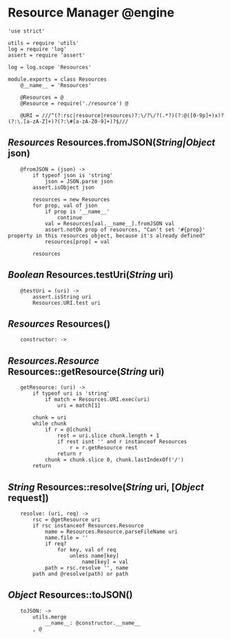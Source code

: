 Resource Manager @engine
========================

	'use strict'

	utils = require 'utils'
	log = require 'log'
	assert = require 'assert'

	log = log.scope 'Resources'

	module.exports = class Resources
		@__name__ = 'Resources'

		@Resources = @
		@Resource = require('./resource') @

		@URI = ///^(?:rsc|resource|resources)?:\/?\/?(.*?)(?:@([0-9p]+)x)?(?:\.[a-zA-Z]+)?(?:\#[a-zA-Z0-9]+)?$///

*Resources* Resources.fromJSON(*String|Object* json)
----------------------------------------------------

		@fromJSON = (json) ->
			if typeof json is 'string'
				json = JSON.parse json
			assert.isObject json

			resources = new Resources
			for prop, val of json
				if prop is '__name__'
					continue
				val = Resources[val.__name__].fromJSON val
				assert.notOk prop of resources, "Can't set '#{prop}' property in this resources object, because it's already defined"
				resources[prop] = val

			resources

*Boolean* Resources.testUri(*String* uri)
-----------------------------------------

		@testUri = (uri) ->
			assert.isString uri
			Resources.URI.test uri

*Resources* Resources()
-----------------------

		constructor: ->

*Resources.Resource* Resources::getResource(*String* uri)
---------------------------------------------------------

		getResource: (uri) ->
			if typeof uri is 'string'
				if match = Resources.URI.exec(uri)
					uri = match[1]

			chunk = uri
			while chunk
				if r = @[chunk]
					rest = uri.slice chunk.length + 1
					if rest isnt '' and r instanceof Resources
						r = r.getResource rest
					return r
				chunk = chunk.slice 0, chunk.lastIndexOf('/')
			return

*String* Resources::resolve(*String* uri, [*Object* request])
-------------------------------------------------------------

		resolve: (uri, req) ->
			rsc = @getResource uri
			if rsc instanceof Resources.Resource
				name = Resources.Resource.parseFileName uri
				name.file = ''
				if req?
					for key, val of req
						unless name[key]
							name[key] = val
				path = rsc.resolve '', name
			path and @resolve(path) or path

*Object* Resources::toJSON()
----------------------------

		toJSON: ->
			utils.merge
				__name__: @constructor.__name__
			, @
